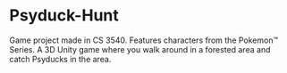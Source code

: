 # Psyduck-Hunt
Game project made in CS 3540. Features characters from the Pokemon™️ Series. A 3D Unity game where you walk around in a forested area and catch Psyducks in the area.
